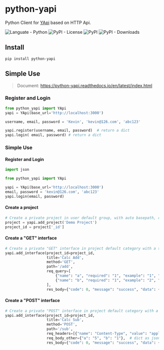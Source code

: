 # python-yapi
Python Client for [YApi](https://github.com/YMFE/yapi) based on HTTP Api.


![Languate - Python](https://img.shields.io/badge/language-python-blue.svg)
![PyPI - License](https://img.shields.io/pypi/l/python-yapi)
![PyPI](https://img.shields.io/pypi/v/python-yapi)
![PyPI - Downloads](https://img.shields.io/pypi/dm/python-yapi)


## Install
```shell
pip install python-yapi
```

## Simple Use
> Document: <https://python-yapi.readthedocs.io/en/latest/index.html>


### Register and Login
```python
from python_yapi import YApi
yapi = YApi(base_url='http://localhost:3000')

username, email, password = 'Kevin', 'kevin@126.com', 'abc123'

yapi.register(username, email, password)  # return a dict
yapi.login( email, password) # return a dict
```


### Simple Use
#### Register and Login
```python
import json

from python_yapi import YApi

yapi = YApi(base_url='http://localhost:3000')
email, password = 'kevin@126.com', 'abc123'
yapi.login(email, password)
```

#### Create a project

```python
# Create a private project in user default group, with auto basepath, random color and random icon.
project = yapi.add_project('Demo Project')
project_id = project['_id']
```

#### Create a "GET" interface
```python
# Create a private "GET" interface in project default category with a sample json response.
yapi.add_interface(project_id=project_id,
                   title='Calc Add',
                   method='GET',
                   path='/add',
                   req_query=[
                       {"name": "a", "required": "1", "example": "1", "desc": "var a"},
                       {"name": "b", "required": "1", "example": "2", "desc": "var b"},
                   ],
                   res_body={"code": 0, "message": "success", "data": {"result": "3"}})  # dict as json
```
#### Create a "POST" interface
```python
# Create a private "POST" interface in project default category with a sample json data and a sample json response.
yapi.add_interface(project_id=project_id,
                   title='Calc Sub',
                   method='POST',
                   path='/sub',
                   req_headers=[{"name": "Content-Type", "value": "application/json"}],
                   req_body_other={"a": "5", "b": "1"},  # dict as json
                   res_body={"code": 0, "message": "success", "data": {"result": "4"}})  # dict as json
```
